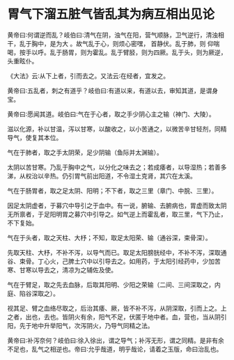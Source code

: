 # 胃气下溜五脏气皆乱其为病互相出见论



黄帝曰∶何谓逆而乱？岐伯曰∶清气在阴，浊气在阳，营气顺脉，卫气逆行，清浊相干，乱于胸中，是为大 。故气乱于心，则烦心密嘿， 首静伏。乱于肺，则 仰喘喝，按手以呼。乱于肠胃，则为霍乱。乱于臂胫，则为四厥。乱于头，则为厥逆，头重眩仆。

《大法》云∶从下上者，引而去之。又法云∶在经者，宜发之。

黄帝曰∶五乱者，刺之有道乎？岐伯曰∶有道以来，有道以去，审知其道，是谓身宝。

黄帝曰∶愿闻其道。岐伯曰∶气在于心者，取之手少阴心主之输（神门、大陵）。

滋以化源，补以甘温，泻以甘寒，以酸收之，以小苦通之，以微苦辛甘轻剂，同精导气，使复其本位。

气在于肺者，取之手太阴荣，足少阴输（鱼际并太渊输）。

太阴以苦甘寒。乃乱于胸中之气，以分化之味去之；若成痿者，以导湿热；若善多涕，从权治以辛热。仍引胃气前出阳道，不令湿土克肾，其穴在太溪。

气在于肠胃者，取之足太阴、阳明；不下者，取之三里（章门、中脘、三里）。

因足太阴虚者，于募穴中导引之于血中。有一说，腑输、去腑病也，胃虚而致太阴无所禀者，于足阳明胃之募穴中引导之。如气逆上而霍乱者，取三里，气下乃止，不下复始。

气在于头者，取之天柱、大杼；不知，取足太阳荣、输（通谷深，束骨深）。

先取天柱、大杼，不补不泻，以导气而已。取足太阳膀胱经中，不补不泻，深取通谷、束骨。丁心火，己脾土穴中以引导去之。如用药，于太阳引经药中，少加苦寒、甘寒以导去之，清凉为之辅佐及使。

气在于臂足，取之先去血脉，后取其阳明、少阳之荣输（二间、三间深取之，内庭、陷谷深取之）。

视其足、臂之血络尽取之，后治其痿、厥，皆不补不泻，从阴深取，引而上之。上之者，出也，去也。皆阴火有余，阳气不足，伏匿于地中者。血，营也，当从阴引阳，先于地中升举阳气，次泻阴火，乃导气同精之法。

黄帝曰∶补泻奈何？岐伯曰∶徐入徐出，谓之导气；补泻无形，谓之同精。是非有余不足也，乱气之相逆也。帝曰∶允乎哉道，明乎哉论，请着之玉版，命曰治乱也。